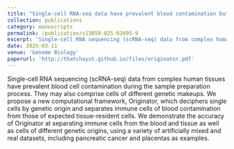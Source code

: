 ```yaml
---
title: "Single-cell RNA-seq data have prevalent blood contamination but can be rescued by Originator, a computational tool separating single-cell RNA-seq by genetic and contextual information"
collection: publications
category: manuscripts
permalink: /publication/s13059-025-03495-9
excerpt: 'Single-cell RNA sequencing (scRNA-seq) data from complex human tissues have prevalent blood cell contamination during the sample preparation process. They may also comprise cells of different genetic makeups. We propose a new computational framework, Originator, which deciphers single cells by genetic origin and separates immune cells of blood contamination from those of expected tissue-resident cells. We demonstrate the accuracy of Originator at separating immune cells from the blood and tissue as well as cells of different genetic origins, using a variety of artificially mixed and real datasets, including pancreatic cancer and placentas as examples.'
date: 2025-03-11
venue: 'Genome Biology'
paperurl: 'http://thatchayut.github.io/files/originator.pdf'
---
```

Single-cell RNA sequencing (scRNA-seq) data from complex human tissues have prevalent blood cell contamination during the sample preparation process. They may also comprise cells of different genetic makeups. We propose a new computational framework, Originator, which deciphers single cells by genetic origin and separates immune cells of blood contamination from those of expected tissue-resident cells. We demonstrate the accuracy of Originator at separating immune cells from the blood and tissue as well as cells of different genetic origins, using a variety of artificially mixed and real datasets, including pancreatic cancer and placentas as examples.
